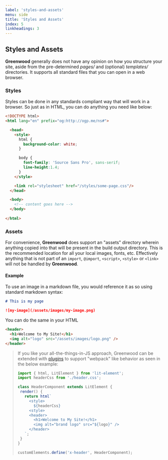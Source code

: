 ```yaml
---
label: 'styles-and-assets'
menu: side
title: 'Styles and Assets'
index: 5
linkheadings: 3
---
```


## Styles and Assets
**Greenwood** generally does not have any opinion on how you structure your site, aside from the pre-determined _pages/_ and (optional) _templates/_ directories.  It supports all standard files that you can open in a web browser.


### Styles
Styles can be done in any standards compliant way that will work in a browser.  So just as in HTML, you can do anything you need like below:

```html
<!DOCTYPE html>
<html lang="en" prefix="og:http://ogp.me/ns#">

  <head>
    <style>
      html {
        background-color: white;
      }

      body {
        font-family: 'Source Sans Pro', sans-serif;
        line-height:1.4;
      }
    </style>

    <link rel="stylesheet" href="/styles/some-page.css"/>
  </head>

  <body>
    <!-- content goes here -->
  </body>
  
</html>
```

### Assets

For convenience, **Greenwood** does support an "assets" directory wherein anything copied into that will be present in the build output directory.  This is the recommended location for all your local images, fonts, etc.  Effectively anything that is not part of an `import`, `@import`, `<script>`, `<style>` or `<link>` will not be handled by **Greenwood**.

#### Example
To use an image in a markdown file, you would reference it as so using standard markdown syntax:

```md
# This is my page

![my-image](/assets/images/my-image.png)
```

You can do the same in your HTML

```html
<header>
  <h1>Welcome to My Site!</h1>
  <img alt="logo" src="/assets/images/logo.png" />
</header>
```


> If you like your all-the-things-in-JS approach, Greenwood can be extended with [plugins](/plugins/) to support "webpack" like behavior as seen in the below example:
>
> ```javascript
> import { html, LitElement } from 'lit-element';
> import headerCss from './header.css';
>
> class HeaderComponent extends LitElement {
>  render() {
>    return html`
>      <style>
>        ${headerCss}
>      <style>
>      <header>
>        <h1>Welcome to My Site!</h1>
>        <img alt="brand logo" src="${logo}" />
>      </header>
>    `;
>  }
> }
>
> customElements.define('x-header', HeaderComponent);
> ```